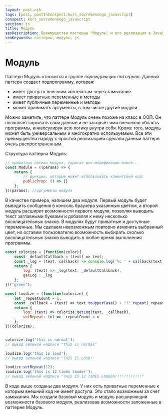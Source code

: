 ```yaml
---
layout: post.njk
tags: [post, postInConspect:kurs_sovremennogo_javascript]
conspect: kurs_sovremennogo_javascript
section: js
title: Модуль
seoDescription: Преимущества паттерна "Модуль" и его реализация в JavaScript.
seoKeywords: паттерны, модуль, js
---
```

# Модуль

Паттерн Модуль относится к группе *порождающих паттернов*. Данный паттерн создает подпрограмму, которая:

+ имеет доступ к внешним контекстам через замыкание
+ имеет приватные переменные и методы
+ имеет публичные переменные и методы
+ может принимать аргументы, в том числе другие модули

Можно заметить, что паттерн Модуль очень похоже на класс в ООП. Он позволяет скрывать свои данные и не засоряет ими внешнюю область программы, инкапсулируя всю логику внутри себя. Кроме того, модуль может быть универсальным и многократно используемым. Все эти преимущества наряду с простой реализацией сделали данный паттерн очень распространенным.

Структура паттерна Модуль:

```js
// приватная логика модуля, скрытая для модификации извне..
const Module = ((params) => {
    return {
        // функции, которые может использовать клиентский код:
        publicProp: () => {}
    };
})(params); //аргументы модуля
```

В качестве примера, напишем два модуля. Первый модуль будет выводить сообщения в консоль браузера указанным цветом, а второй модуль расширит возможности первого модуля, позволяя выводить текст заглавными буквами и добавляя к нему несколько восклицательных знаков. В модулях будут приватные и доступные переменные. Мы сделаем невозможным повторно изменить выбранный цвет, но оставим пользователю возможность выбирать сколько восклицательных знаков выводить в любое время выполнения программы.

```js
const colorize = (function(color){
    const _defaultCallback = (text) => text;
    const _log = (text, callback) => console.log('%c ' + callback(text), 'color: ' + color);
    return {
        log: (text) => _log(text, _defaultCallback),
        getLog : _log
    };
})("green");

const loudize = (function(colorize) {
    let _repeatCount = 1;
    const _callback = (text) => text.toUpperCase() + "!".repeat(_repeatCount);
    return {
        log: (text) => colorize.getLog(text, _callback),
        setRepeat: (n) => _repeatCount = n
    };
})(colorize);


colorize.log('this is normal'); 
// вывод зеленой надписи "this is normal"

loudize.log('this is loud');
// вывод зеленой надписи "THIS IS LOUD!"

loudize.setRepeat(12);
loudize.log('this is 12 times louder');
// вывод зеленой надписи "THIS IS 12 TIMES LOUDER!!!!!!!!!!!!"
```

В коде выше созданы два модуля. У них есть приватные переменные к которым внешний код не имеет доступа. Это стало возможным за счет замыкания. Мы создали базовый модуль и модуль расширяющий возможности базового модуля, реализовав возможности заложенные в паттерне Модуль.